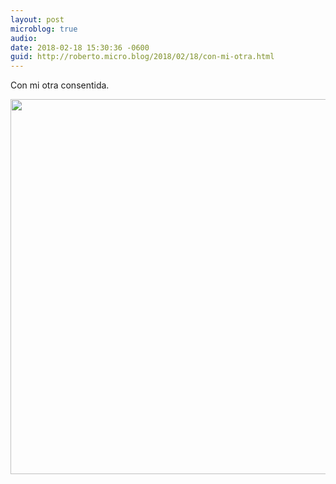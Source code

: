 ```yaml
---
layout: post
microblog: true
audio: 
date: 2018-02-18 15:30:36 -0600
guid: http://roberto.micro.blog/2018/02/18/con-mi-otra.html
---
```

Con mi otra consentida.

<img src="http://roberto.mateu.me/uploads/2018/87c009ac40.jpg" width="600" height="600" />

